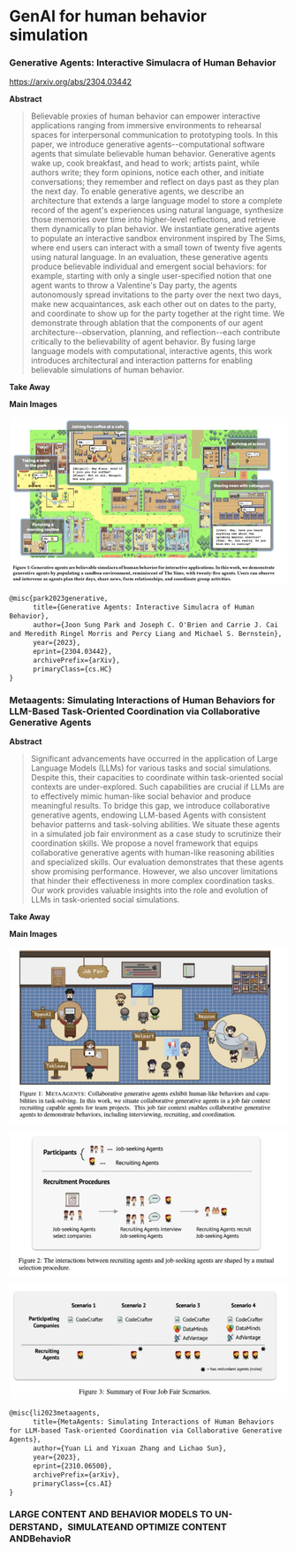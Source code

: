 # GenAI for human behavior simulation



### Generative Agents: Interactive Simulacra of Human Behavior

https://arxiv.org/abs/2304.03442

**Abstract**

> Believable proxies of human behavior can empower interactive applications ranging from immersive environments to rehearsal spaces for interpersonal communication to prototyping tools. In this paper, we introduce generative agents--computational software agents that simulate believable human behavior. Generative agents wake up, cook breakfast, and head to work; artists paint, while authors write; they form opinions, notice each other, and initiate conversations; they remember and reflect on days past as they plan the next day. To enable generative agents, we describe an architecture that extends a large language model to store a complete record of the agent's experiences using natural language, synthesize those memories over time into higher-level reflections, and retrieve them dynamically to plan behavior. We instantiate generative agents to populate an interactive sandbox environment inspired by The Sims, where end users can interact with a small town of twenty five agents using natural language. In an evaluation, these generative agents produce believable individual and emergent social behaviors: for example, starting with only a single user-specified notion that one agent wants to throw a Valentine's Day party, the agents autonomously spread invitations to the party over the next two days, make new acquaintances, ask each other out on dates to the party, and coordinate to show up for the party together at the right time. We demonstrate through ablation that the components of our agent architecture--observation, planning, and reflection--each contribute critically to the believability of agent behavior. By fusing large language models with computational, interactive agents, this work introduces architectural and interaction patterns for enabling believable simulations of human behavior.

**Take Away**

>

**Main Images**

**![park2023generative](.\img\park2023generative.JPG)**

```
@misc{park2023generative,
      title={Generative Agents: Interactive Simulacra of Human Behavior}, 
      author={Joon Sung Park and Joseph C. O'Brien and Carrie J. Cai and Meredith Ringel Morris and Percy Liang and Michael S. Bernstein},
      year={2023},
      eprint={2304.03442},
      archivePrefix={arXiv},
      primaryClass={cs.HC}
}
```



### Metaagents: Simulating Interactions of Human Behaviors for LLM-Based Task-Oriented Coordination via Collaborative Generative Agents

**Abstract**

> Significant advancements have occurred in the application of Large Language Models (LLMs) for various tasks and social simulations. Despite this, their capacities to coordinate within task-oriented social contexts are under-explored. Such capabilities are crucial if LLMs are to effectively mimic human-like social behavior and produce meaningful results. To bridge this gap, we introduce collaborative generative agents, endowing LLM-based Agents with consistent behavior patterns and task-solving abilities. We situate these agents in a simulated job fair environment as a case study to scrutinize their coordination skills. We propose a novel framework that equips collaborative generative agents with human-like reasoning abilities and specialized skills. Our evaluation demonstrates that these agents show promising performance. However, we also uncover limitations that hinder their effectiveness in more complex coordination tasks. Our work provides valuable insights into the role and evolution of LLMs in task-oriented social simulations.

**Take Away**

>

**Main Images**

![li2023metaagents-1](.\img\li2023metaagents-1.JPG)

![li2023metaagents-2](.\img\li2023metaagents-2.JPG)

![li2023metaagents-3](.\img\li2023metaagents-3.JPG)


```
@misc{li2023metaagents,
      title={MetaAgents: Simulating Interactions of Human Behaviors for LLM-based Task-oriented Coordination via Collaborative Generative Agents}, 
      author={Yuan Li and Yixuan Zhang and Lichao Sun},
      year={2023},
      eprint={2310.06500},
      archivePrefix={arXiv},
      primaryClass={cs.AI}
}
```

### LARGE CONTENT AND BEHAVIOR MODELS TO UN-DERSTAND，SIMULATEAND OPTIMIZE CONTENT ANDBehavioR